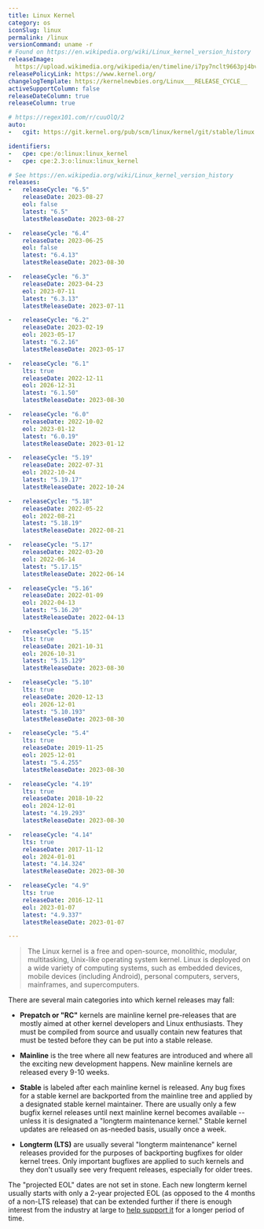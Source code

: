 ```yaml
---
title: Linux Kernel
category: os
iconSlug: linux
permalink: /linux
versionCommand: uname -r
# Found on https://en.wikipedia.org/wiki/Linux_kernel_version_history
releaseImage: 
  https://upload.wikimedia.org/wikipedia/en/timeline/i7py7nclt9663pj4bvukx02lk5lwolf.png
releasePolicyLink: https://www.kernel.org/
changelogTemplate: https://kernelnewbies.org/Linux___RELEASE_CYCLE__
activeSupportColumn: false
releaseDateColumn: true
releaseColumn: true

# https://regex101.com/r/cuuOlQ/2
auto:
-   cgit: https://git.kernel.org/pub/scm/linux/kernel/git/stable/linux.git

identifiers:
-   cpe: cpe:/o:linux:linux_kernel
-   cpe: cpe:2.3:o:linux:linux_kernel

# See https://en.wikipedia.org/wiki/Linux_kernel_version_history
releases:
-   releaseCycle: "6.5"
    releaseDate: 2023-08-27
    eol: false
    latest: "6.5"
    latestReleaseDate: 2023-08-27

-   releaseCycle: "6.4"
    releaseDate: 2023-06-25
    eol: false
    latest: "6.4.13"
    latestReleaseDate: 2023-08-30

-   releaseCycle: "6.3"
    releaseDate: 2023-04-23
    eol: 2023-07-11
    latest: "6.3.13"
    latestReleaseDate: 2023-07-11

-   releaseCycle: "6.2"
    releaseDate: 2023-02-19
    eol: 2023-05-17
    latest: "6.2.16"
    latestReleaseDate: 2023-05-17

-   releaseCycle: "6.1"
    lts: true
    releaseDate: 2022-12-11
    eol: 2026-12-31
    latest: "6.1.50"
    latestReleaseDate: 2023-08-30

-   releaseCycle: "6.0"
    releaseDate: 2022-10-02
    eol: 2023-01-12
    latest: "6.0.19"
    latestReleaseDate: 2023-01-12

-   releaseCycle: "5.19"
    releaseDate: 2022-07-31
    eol: 2022-10-24
    latest: "5.19.17"
    latestReleaseDate: 2022-10-24

-   releaseCycle: "5.18"
    releaseDate: 2022-05-22
    eol: 2022-08-21
    latest: "5.18.19"
    latestReleaseDate: 2022-08-21

-   releaseCycle: "5.17"
    releaseDate: 2022-03-20
    eol: 2022-06-14
    latest: "5.17.15"
    latestReleaseDate: 2022-06-14

-   releaseCycle: "5.16"
    releaseDate: 2022-01-09
    eol: 2022-04-13
    latest: "5.16.20"
    latestReleaseDate: 2022-04-13

-   releaseCycle: "5.15"
    lts: true
    releaseDate: 2021-10-31
    eol: 2026-10-31
    latest: "5.15.129"
    latestReleaseDate: 2023-08-30

-   releaseCycle: "5.10"
    lts: true
    releaseDate: 2020-12-13
    eol: 2026-12-01
    latest: "5.10.193"
    latestReleaseDate: 2023-08-30

-   releaseCycle: "5.4"
    lts: true
    releaseDate: 2019-11-25
    eol: 2025-12-01
    latest: "5.4.255"
    latestReleaseDate: 2023-08-30

-   releaseCycle: "4.19"
    lts: true
    releaseDate: 2018-10-22
    eol: 2024-12-01
    latest: "4.19.293"
    latestReleaseDate: 2023-08-30

-   releaseCycle: "4.14"
    lts: true
    releaseDate: 2017-11-12
    eol: 2024-01-01
    latest: "4.14.324"
    latestReleaseDate: 2023-08-30

-   releaseCycle: "4.9"
    lts: true
    releaseDate: 2016-12-11
    eol: 2023-01-07
    latest: "4.9.337"
    latestReleaseDate: 2023-01-07

---
```


> The Linux kernel is a free and open-source, monolithic, modular, multitasking, Unix-like operating
> system kernel. Linux is deployed on a wide variety of computing systems, such as embedded devices,
> mobile devices (including Android), personal computers, servers, mainframes, and supercomputers.

There are several main categories into which kernel releases may fall:

- **Prepatch or "RC"** kernels are mainline kernel pre-releases that are mostly aimed at other
  kernel developers and Linux enthusiasts. They must be compiled from source and usually contain new
  features that must be tested before they can be put into a stable release.

- **Mainline** is the tree where all new features are introduced and where all the exciting new
  development happens. New mainline kernels are released every 9-10 weeks.

- **Stable** is labeled after each mainline kernel is released. Any bug fixes for a stable kernel
  are backported from the mainline tree and applied by a designated stable kernel maintainer.
  There are usually only a few bugfix kernel releases until next mainline kernel becomes available
  -- unless it is designated a "longterm maintenance kernel." Stable kernel updates are released on
  as-needed basis, usually once a week.

- **Longterm (LTS)** are usually several "longterm maintenance" kernel releases provided for the
  purposes of backporting bugfixes for older kernel trees. Only important bugfixes are applied to
  such kernels and they don't usually see very frequent releases, especially for older trees.

The "projected EOL" dates are not set in stone. Each new longterm kernel usually starts with only a
2-year projected EOL (as opposed to the 4 months of a non-LTS release) that can be extended further
if there is enough interest from the industry at large to [help support it](http://www.kroah.com/log/blog/2021/02/03/helping-out-with-lts-kernel-releases)
for a longer period of time.
